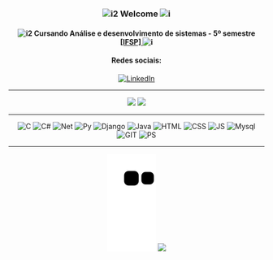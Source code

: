 <div align="center">

### ![i2](https://icongr.am/feather/code.svg?size=18&color=9d4edd) Welcome ![i](https://icongr.am/entypo/code.svg?size=20&color=9d4edd)

#### ![i2](https://icongr.am/feather/code.svg?size=18&color=9d4edd) Cursando Análise e desenvolvimento de sistemas - 5º semestre [[IFSP] ](https://bra.ifsp.edu.br/) ![i](https://icongr.am/entypo/code.svg?size=20&color=9d4edd)

 
#### Redes sociais:
[![LinkedIn](https://icongr.am/devicon/linkedin-plain-wordmark.svg?size=103&color=c77dff)](https://www.linkedin.com/in/amanda-luiza-b76b04221/)
________________

<div>
  <img height="160em" src="https://github-readme-stats.vercel.app/api?username=amandaluizay&show_icons=true&theme=synthwave&include_all_commits=true&count_private=true"/>
  <img height="160em" src="https://github-readme-stats.vercel.app/api/top-langs/?username=amandaluizay&layout=compact&langs_count=7&theme=synthwave"/>
</div>


________________
 ![C](https://icongr.am/devicon/c-plain.svg?size=50&color=c77dff)
 ![C#](https://icongr.am/devicon/csharp-plain.svg?size=50&color=c77dff)
 ![Net](https://icongr.am/devicon/dot-net-plain-wordmark.svg?size=50&color=c77dff)
 ![Py](https://icongr.am/devicon/python-plain.svg?size=50&color=c77dff)
 ![Django](https://icongr.am/devicon/django-plain.svg?size=50&color=c77dff)
 ![Java](https://icongr.am/devicon/java-plain.svg?size=50&color=c77dff)
 ![HTML](https://icongr.am/devicon/html5-plain.svg?size=50&color=c77dff) 
 ![CSS](https://icongr.am/devicon/css3-plain.svg?size=50&color=c77dff) 
 ![JS](https://icongr.am/devicon/javascript-plain.svg?size=50&color=c77dff)
 ![Mysql](https://icongr.am/devicon/mysql-plain-wordmark.svg?size=70&color=c77dff)
   ![GIT](https://icongr.am/devicon/git-plain.svg?size=50&color=c77dff)
   ![PS](	https://icongr.am/devicon/photoshop-plain.svg?size=50&color=c77dff)
 
   _____________
 

  ![Snake animation](https://github.com/amandaluizay/amandaluizay/blob/output/github-contribution-grid-snake.svg)
  <img height="120" src="https://c.tenor.com/P5DB2iGAecsAAAAj/peach-cat.gif"/>

</div>
